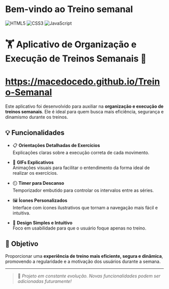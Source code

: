 # Bem-vindo ao Treino semanal 

![HTML5](https://img.shields.io/badge/HTML5-E34F26?style=for-the-badge&logo=html5&logoColor=white)
![CSS3](https://img.shields.io/badge/CSS3-1572B6?style=for-the-badge&logo=css3&logoColor=white)
![JavaScript](https://img.shields.io/badge/JavaScript-F7DF1E?style=for-the-badge&logo=javascript&logoColor=black)

# 🏋️ Aplicativo de Organização e Execução de Treinos Semanais 💪

# https://macedocedo.github.io/Treino-Semanal

Este aplicativo foi desenvolvido para auxiliar na **organização e execução de treinos semanais**. Ele é ideal para quem busca mais eficiência, segurança e dinamismo durante os treinos.

## 💡 Funcionalidades

- 📋 **Orientações Detalhadas de Exercícios**  
  Explicações claras sobre a execução correta de cada movimento.

- 🎥 **GIFs Explicativos**  
  Animações visuais para facilitar o entendimento da forma ideal de realizar os exercícios.

- ⏲️ **Timer para Descanso**  
  Temporizador embutido para controlar os intervalos entre as séries.

- 🖼️ **Ícones Personalizados**  
  Interface com ícones ilustrativos que tornam a navegação mais fácil e intuitiva.

- 🧠 **Design Simples e Intuitivo**  
  Foco em usabilidade para que o usuário foque apenas no treino.

## 🎯 Objetivo

Proporcionar uma **experiência de treino mais eficiente, segura e dinâmica**, promovendo a regularidade e a motivação dos usuários durante a semana.

---

> 🚧 *Projeto em constante evolução. Novas funcionalidades podem ser adicionadas futuramente!*
